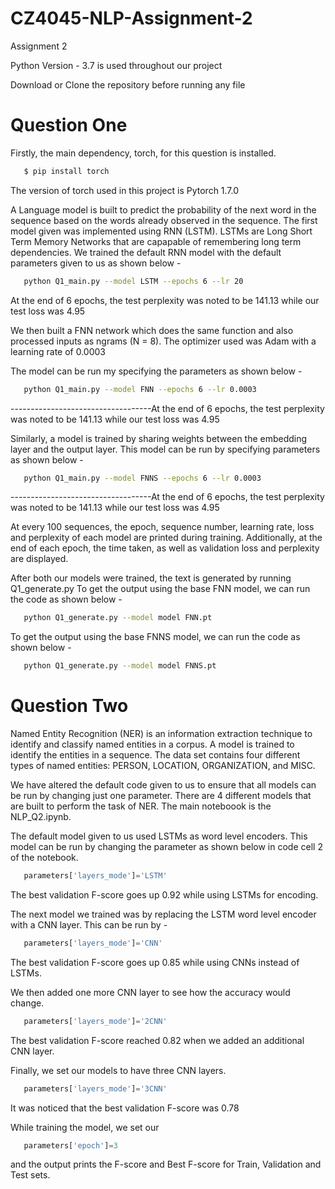 # CZ4045-NLP-Assignment-2
Assignment 2

Python Version - 3.7 is used throughout our project

Download or Clone the repository before running any file

# Question One
Firstly, the main dependency, torch, for this question is installed. 
```bash
   $ pip install torch
```
The version of torch used in this project is Pytorch 1.7.0

A Language model is built to predict the probability of the next word in the sequence based on the words
already observed in the sequence. The first model given was implemented using RNN (LSTM). LSTMs are Long Short Term Memory 
Networks that are capapable of remembering long term dependencies. We trained the default RNN model with the default
parameters given to us as shown below - 
```bash
   python Q1_main.py --model LSTM --epochs 6 --lr 20
```

At the end of 6 epochs, the test perplexity was noted to be 141.13 while our test loss was 4.95

We then built a FNN network which does the same function and also processed inputs as ngrams (N = 8). The optimizer used was Adam with 
a learning rate of 0.0003

The model can be run my specifying the parameters as shown below - 
```bash
   python Q1_main.py --model FNN --epochs 6 --lr 0.0003
```

-----------------------------------At the end of 6 epochs, the test perplexity was noted to be 141.13 while our test loss was 4.95

Similarly, a model is trained by sharing weights between the embedding layer and the output layer. This model can be run by
specifying parameters as shown below - 
```bash
   python Q1_main.py --model FNNS --epochs 6 --lr 0.0003
```

-----------------------------------At the end of 6 epochs, the test perplexity was noted to be 141.13 while our test loss was 4.95

At every 100 sequences, the epoch, sequence number, learning rate, loss and perplexity of each model are printed during training. 
Additionally, at the end of each epoch, the time taken, as well as validation loss and perplexity are displayed.

After both our models were trained, the text is generated by running Q1_generate.py
To get the output using the base FNN model, we can run the code as shown below - 
```bash
   python Q1_generate.py --model model FNN.pt 
```

To get the output using the base FNNS model, we can run the code as shown below - 
```bash
   python Q1_generate.py --model model FNNS.pt 
```



# Question Two
Named Entity Recognition (NER) is an information extraction technique to identify and classify named entities in a corpus.
A model is trained to identify the entities in a sequence.  The data set contains four different types of named entities: PERSON, 
LOCATION, ORGANIZATION, and MISC. 

We have altered the default code given to us to ensure that all models can be run by changing just one parameter. There are 4 different models that are built to perform the task of NER. The main noteboook is the NLP_Q2.ipynb.

The default model given to us used LSTMs as word level encoders. This model can be run by changing the parameter as shown below in code 
cell 2 of the notebook. 

```python
   parameters['layers_mode']='LSTM'
```
The best validation F-score goes up 0.92 while using LSTMs for encoding. 


The next model we trained was by replacing the LSTM word level encoder with a CNN layer. This can be run by - 
```python
   parameters['layers_mode']='CNN'
```
The best validation F-score goes up 0.85 while using CNNs instead of LSTMs.


We then added one more CNN layer to see how the accuracy would change. 
```python
   parameters['layers_mode']='2CNN'
```
The best validation F-score reached 0.82 when we added an additional CNN layer. 


Finally, we set our models to have three CNN layers.
```python
   parameters['layers_mode']='3CNN'
```
It was noticed that the best validation F-score was 0.78

While training the model, we set our 
```python
   parameters['epoch']=3
```
and the output prints the F-score and Best F-score for Train, Validation and Test sets.




